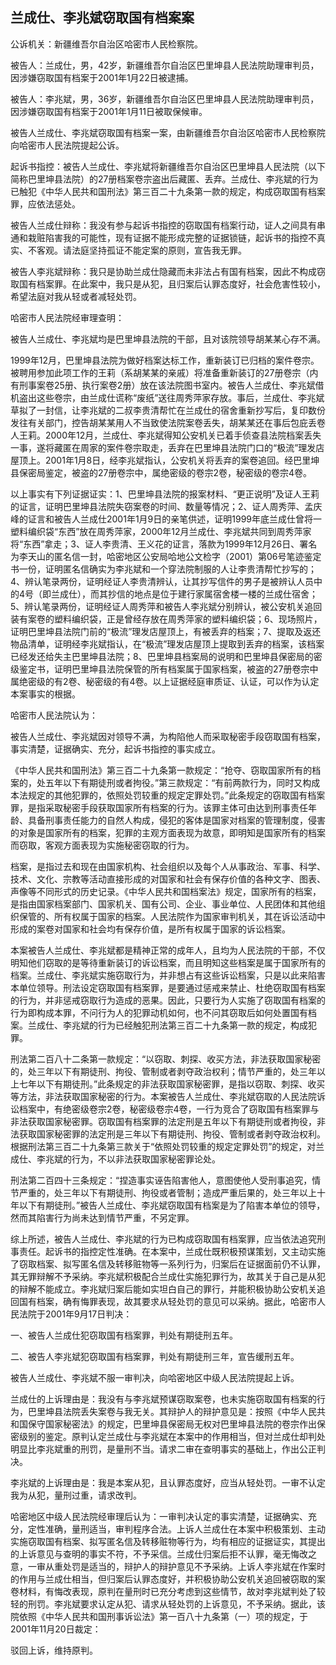 ## 兰成仕、李兆斌窃取国有档案案

公诉机关：新疆维吾尔自治区哈密市人民检察院。

被告人：兰成仕，男，42岁，新疆维吾尔自治区巴里坤县人民法院助理审判员，因涉嫌窃取国有档案于2001年1月22日被逮捕。

被告人：李兆斌，男，36岁，新疆维吾尔自治区巴里坤县人民法院助理审判员，因涉嫌窃取国有档案于2001年1月11日被取保候审。

被告人兰成仕、李兆斌窃取国有档案一案，由新疆维吾尔自治区哈密市人民检察院向哈密市人民法院提起公诉。

起诉书指控：被告人兰成仕、李兆斌将新疆维吾尔自治区巴里坤县人民法院（以下简称巴里坤县法院）的27册档案卷宗盗出后藏匿、丢弃。兰成仕、李兆斌的行为已触犯《中华人民共和国刑法》第三百二十九条第一款的规定，构成窃取国有档案罪，应依法惩处。

被告人兰成仕辩称：我没有参与起诉书指控的窃取国有档案行动，证人之间具有串通和栽赃陷害我的可能性，现有证据不能形成完整的证据锁链，起诉书的指控不真实、不客观。请法庭坚持孤证不能定案的原则，宣告我无罪。

被告人李兆斌辩称：我只是协助兰成仕隐藏而未非法占有国有档案，因此不构成窃取国有档案罪。在此案中，我只是从犯，且归案后认罪态度好，社会危害性较小，希望法庭对我从轻或者减轻处罚。

哈密市人民法院经审理查明：

被告人兰成仕、李兆斌均是巴里坤县法院的干部，且对该院领导胡某某心存不满。

1999年12月，巴里坤县法院为做好档案达标工作，重新装订已归档的案件卷宗。被聘用参加此项工作的王莉（系胡某某的亲戚）将准备重新装订的27册卷宗（内有刑事案卷25册、执行案卷2册）放在该法院图书室内。被告人兰成仕、李兆斌借机盗出这些卷宗，由兰成仕谎称“废纸”送往周秀萍家存放。事后，兰成仕、李兆斌草拟了一封信，让李兆斌的二叔李贵清帮忙在兰成仕的宿舍重新抄写后，复印数份发往有关部门，控告胡某某用人不当致使法院案卷丢失，胡某某还在事后包庇丢卷人王莉。2000年12月，兰成仕、李兆斌得知公安机关已着手侦查县法院档案丢失一事，遂将藏匿在周家的案件卷宗取走，丢弃在巴里坤县法院门口的“极流”理发店屋顶上。2001年1月8日，经李兆斌指认，公安机关将丢弃的案卷追回。经巴里坤县保密局鉴定，被盗的27册卷宗中，属绝密级的卷宗2卷，秘密级的卷宗4卷。

以上事实有下列证据证实：1、巴里坤县法院的报案材料、“更正说明”及证人王莉的证言，证明巴里坤县法院失窃案卷的时间、数量等情况；2、证人周秀萍、孟庆峰的证言和被告人兰成仕2001年1月9日的亲笔供述，证明1999年底兰成仕曾将一塑料编织袋“东西”放在周秀萍家，2000年12月兰成仕、李兆斌共同到周秀萍家将“东西”拿走；3、证人李贵清、王义花的证言，落款为1999年12月26日、署名为李天山的匿名信一封，哈密地区公安局哈地公文检字（2001）第06号笔迹鉴定书一份，证明匿名信确实为李兆斌和一个穿法院制服的人让李贵清帮忙抄写的；4、辨认笔录两份，证明经证人李贵清辨认，让其抄写信件的男子是被辨认人员中的4号（即兰成仕），而其抄信的地点是位于建行家属宿舍楼一楼的兰成仕宿舍；5、辨认笔录两份，证明经证人周秀萍和被告人李兆斌分别辨认，被公安机关追回装有案卷的塑料编织袋，正是曾经存放在周秀萍家的塑料编织袋；6、现场照片，证明巴里坤县法院门前的“极流”理发店屋顶上，有被丢弃的档案；7、提取及返还物品清单，证明经李兆斌指认，在“极流”理发店屋顶上提取到丢弃的档案，该档案已经发还给失主巴里坤县法院；8、巴里坤县档案局的说明和巴里坤县保密局的密级鉴定书，证明巴里坤县法院保管的所有档案属于国家档案，被盗的27册卷宗中属绝密级的有2卷、秘密级的有4卷。以上证据经庭审质证、认证，可以作为认定本案事实的根据。

哈密市人民法院认为：

被告人兰成仕、李兆斌因对领导不满，为构陷他人而采取秘密手段窃取国有档案，事实清楚，证据确实、充分，起诉书指控的事实成立。

《中华人民共和国刑法》第三百二十九条第一款规定：“抢夺、窃取国家所有的档案的，处五年以下有期徒刑或者拘役。”第三款规定：“有前两款行为，同时又构成本法规定的其他犯罪的，依照处罚较重的规定定罪处罚。”此条规定的窃取国有档案罪，是指采取秘密手段获取国家所有档案的行为。该罪主体可由达到刑事责任年龄、具备刑事责任能力的自然人构成，侵犯的客体是国家对档案的管理制度，侵害的对象是国家所有的档案，犯罪的主观方面表现为故意，即明知是国家所有的档案而窃取，客观方面表现为实施秘密窃取的行为。

档案，是指过去和现在由国家机构、社会组织以及每个人从事政治、军事、科学、技术、文化、宗教等活动直接形成的对国家和社会有保存价值的各种文字、图表、声像等不同形式的历史记录。《中华人民共和国档案法》规定，国家所有的档案，是指由国家档案部门、国家机关、国有公司、企业、事业单位、人民团体和其他组织保管的、所有权属于国家的档案。人民法院作为国家审判机关，其在诉讼活动中形成的案卷对国家和社会均有保存价值，是所有权属于国家的诉讼档案。

本案被告人兰成仕、李兆斌都是精神正常的成年人，且均为人民法院的干部，不仅明知他们窃取的是等待重新装订的诉讼档案，而且明知这些档案是属于国家所有的档案。兰成仕、李兆斌实施窃取行为，并非想占有这些诉讼档案，只是以此来陷害本单位领导。刑法设定窃取国有档案罪，是要通过惩戒来禁止、杜绝窃取国有档案的行为，并非惩戒窃取行为造成的恶果。因此，只要行为人实施了窃取国有档案的行为即构成本罪，不问行为人的犯罪动机如何，也不问其窃取后如何处置国有档案。兰成仕、李兆斌的行为已经触犯刑法第三百二十九条第一款的规定，构成犯罪。

刑法第二百八十二条第一款规定：“以窃取、刺探、收买方法，非法获取国家秘密的，处三年以下有期徒刑、拘役、管制或者剥夺政治权利；情节严重的，处三年以上七年以下有期徒刑。”此条规定的非法获取国家秘密罪，是指以窃取、刺探、收买等方法，非法获取国家秘密的行为。本案被告人兰成仕、李兆斌窃取的人民法院诉讼档案中，有绝密级卷宗2卷，秘密级卷宗4卷，一行为竞合了窃取国有档案罪与非法获取国家秘密罪。窃取国有档案罪的法定刑是五年以下有期徒刑或者拘役，非法获取国家秘密罪的法定刑是三年以下有期徒刑、拘役、管制或者剥夺政治权利。根据刑法第三百二十九条第三款关于“依照处罚较重的规定定罪处罚”的规定，对兰成仕、李兆斌的行为，不以非法获取国家秘密罪论处。

刑法第二百四十三条规定：“捏造事实诬告陷害他人，意图使他人受刑事追究，情节严重的，处三年以下有期徒刑、拘役或者管制；造成严重后果的，处三年以上十年以下有期徒刑。”被告人兰成仕、李兆斌窃取国有档案是为了陷害本单位的领导，然而其陷害行为尚未达到情节严重，不另定罪。

综上所述，被告人兰成仕、李兆斌的行为已构成窃取国有档案罪，应当依法追究刑事责任。起诉书的指控定性准确。在本案中，兰成仕既积极预谋策划，又主动实施了窃取档案、拟写匿名信及转移赃物等一系列行为，归案后在证据面前仍不认罪，其无罪辩解不予采纳。李兆斌积极配合兰成仕实施犯罪行为，故其关于自己是从犯的辩解不能成立。李兆斌归案后能如实坦白自己的罪行，并能积极协助公安机关追回国有档案，确有悔罪表现，故其要求从轻处罚的意见可以采纳。据此，哈密市人民法院于2001年9月17日判决：

一、被告人兰成仕犯窃取国有档案罪，判处有期徒刑五年。

二、被告人李兆斌犯窃取国有档案罪，判处有期徒刑三年，宣告缓刑五年。

被告人兰成仕、李兆斌不服一审判决，向哈密地区中级人民法院提起上诉。

兰成仕的上诉理由是：我没有与李兆斌预谋窃取案卷，也未实施窃取国有档案的行为，巴里坤县法院丢失案卷与我无关。其辩护人的辩护意见是：按照《中华人民共和国保守国家秘密法》的规定，巴里坤县保密局无权对巴里坤县法院的卷宗作出保密级别的鉴定。原判认定兰成仕与李兆斌在本案中的作用相当，但对兰成仕却判处明显比李兆斌重的刑罚，是量刑不当。请求二审在查明事实的基础上，作出公正判决。

李兆斌的上诉理由是：我是本案从犯，且认罪态度好，应当从轻处罚。一审不认定我为从犯，量刑过重，请求改判。

哈密地区中级人民法院经审理后认为：一审判决认定的事实清楚，证据确实、充分，定性准确，量刑适当，审判程序合法。上诉人兰成仕在本案中积极策划、主动实施窃取国有档案、拟写匿名信及转移赃物等行为，均有相应的证据证实，其提出的上诉意见与查明的事实不符，不予采信。兰成仕归案后拒不认罪，毫无悔改之意，一审从重处罚是适当的，辩护人的辩护意见不予采纳。上诉人李兆斌在作案时的作用与兰成仕相当，但归案后认罪态度好，并积极协助公安机关追回被窃取的案卷材料，有悔改表现，原判在量刑时已充分考虑到这些情节，故对李兆斌判处了较轻的刑罚。李兆斌要求认定从犯、请求从轻处罚的上诉意见，不予采纳。据此，该院依照《中华人民共和国刑事诉讼法》第一百八十九条第（一）项的规定，于2001年11月20日裁定：

驳回上诉，维持原判。

